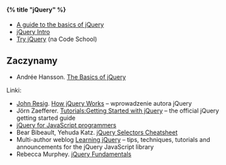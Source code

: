 #### {% title "jQuery" %}

* [A guide to the basics of jQuery](http://jqfundamentals.com/)
* [jQuery Intro](https://github.com/wbzyl/jquery-intro)
* [Try jQuery](http://www.codeschool.com/courses/try-jquery) (na Code School)


## Zaczynamy

* Andrée Hansson.
 [The Basics of jQuery](http://andreehansson.se/the-basics-of-jquery/)

Linki:

* [John Resig](http://ejohn.org/category/blog/).
  [How jQuery Works](http://docs.jquery.com/Tutorials:How_jQuery_Works) –
  wprowadzenie autora jQuery
* Jörn Zaefferer.
  [Tutorials:Getting Started with jQuery](http://docs.jquery.com/Tutorials:Getting_Started_with_jQuery) –
  the official jQuery getting started guide
* [jQuery for JavaScript programmers](http://simonwillison.net/2007/Aug/15/jquery/)
* Bear Bibeault, Yehuda Katz.
  [jQuery Selectors Cheatsheet](http://refcardz.dzone.com/refcardz/jquery-selectors)
* Multi-author weblog [Learning jQuery](http://www.learningjquery.com) –
  tips, techniques, tutorials and announcements for
  the jQuery JavaScript library
* Rebecca Murphey.
  [jQuery Fundamentals](http://jqfundamentals.com/book/index.html)
